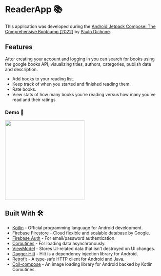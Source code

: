 # ReaderApp 📚
This application was developed during the [Android Jetpack Compose: The Comprehensive Bootcamp \[2022\]](https://www.udemy.com/course/kotling-android-jetpack-compose-/) by [Paulo Dichone](https://www.linkedin.com/in/paulo-dichone/).

## Features
After creating your account and logging in you can search for books using the google books API, visualizing titles, authors, categories, publish date and description.

- Add books to your reading list.
- Keep track of when you started and finished reading them.
- Rate books.
- View stats of how many books you're reading versus how many you've read and their ratings

### Demo 📱
<img src="/others/demo.gif" width=260/>     

## Built With 🛠️
- [Kotlin](https://kotlinlang.org/) - Official programming language for Android development.
- [Firebase Firestore](https://firebase.google.com/docs/firestore) - Cloud flexible and scalable database by Google.
- [Firebase Auth](https://firebase.google.com/docs/auth) - For email/password authentication.
- [Coroutines](https://kotlinlang.org/docs/reference/coroutines-overview.html) - For loading data asynchronously.
- [ViewModel](https://developer.android.com/topic/libraries/architecture/viewmodel) - Stores UI-related data that isn't destroyed on UI changes.
- [Dagger Hilt](https://dagger.dev/hilt/) - Hilt is a dependency injection library for Android.
- [Retrofit](https://square.github.io/retrofit/) - A type-safe HTTP client for Android and Java.
- [Coil-compose](https://coil-kt.github.io/coil/compose/) - An image loading library for Android backed by Kotlin Coroutines.